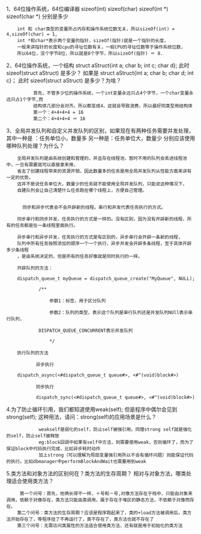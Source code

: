 
1、64位操作系统，64位编译器 sizeof(int) sizeof(char)  sizeof(int *) sizeof(char *) 分别是多少

        int 和 char类型的变量所占内存和操作系统位数无关，所以sizeOf(int) = 4,sizeOf(char) = 1,
        int *和char*表示两个变量的指针，sizeOf(指针)就是一个指针的长度，
        一般来讲指针的长度和cpu的寻址位数有关，一般CPU的寻址位数等于操作系统位数，
        所以64位，没个字节8位，所以就是8个字节，所以sizeOf(指针) ＝ 8.


2、64位操作系统，一个结构 struct aStruct{int a; char b; int c; char d}; 
此时 sizeof(struct aStruct) 是多少？ 
如果是 struct aStruct{int a; char b; char d; int c}；
此时 sizeof(struct aStruct) 是多少？为啥？

              首先，不管多少位的操作系统，一个int变量永远只占4个字节，一个char变量永远只占1个字节,而
              结构体几部分会对齐。所以都变成4，这就会导致浪费，所以最好同类型用结构体
              第一个：4+4+4+4 = 16
              第二个：4+4+4+4 ＝ 16
      
3、全局并发队列和自定义并发队列的区别，如果现在有两种任务需要并发处理，其中一种是
：任务单位小，数量多 另一种是：任务单位大，数量少 分别应该使用哪种队列处理？为什么？
        
        全局并发队列是由系统创建和管理的，并且存在线程池，暂时不用的队列会丢进线程池中，一旦有需要就可以直接拿来用，
        省去了创建线程带来的资源开销，因此数量多的任务是用全局并发队列从性能方面来讲有一定的优势。
        这并不是说任务单位大，数量少的任务就不能使用全局并发队列，只能说这种情况下，
        自建队列会让自己清楚什么任务跑在哪个线程上，方便自己管理。
        
        
          同步和异步代表会不会开辟新的线程。串行和并发代表任务执行的方式。

        同步串行和同步并发，任务执行的方式是一样的。没有区别，因为没有开辟新的线程，所有的任务都是在一条线程里面执行。

        异步串行和异步并发，任务执行的方式是有区别的，异步串行会开辟一条新的线程，
        队列中所有任务按照添加的顺序一个一个执行，异步并发会开辟多条线程，至于具体开辟多少条线程
        ，是由系统决定的，但是所有的任务好像就是同时执行的一样。
        
        开辟队列的方法：

        dispatch_queue_t myQueue = dispatch_queue_create("MyQueue", NULL);

                /**

                    参数1：标签，用于区分队列

                    参数2：队列的类型，表示这个队列是串行队列还是并发队列NUll表示串行队列，

                DISPATCH_QUEUE_CONCURRENT表示并发队列

                    */

        执行队列的方法

               异步执行

        dispatch_async(<#dispatch_queue_t queue#>, <#^(void)block#>)

               同步执行

               dispatch_sync(<#dispatch_queue_t queue#>, <#^(void)block#>)

4.为了防止循环引用，我们都知道使用weak(self); 但是程序中偶尔会见到strong(self); 这种用法，请问：strong(self)的应用场景是什么？
        
                weakself是弱化的self，防止self被强引用。同理strong self就是强化的self，防止self被释放
                eg:block回调中如果有self中方法，则需要使用weak，否则循环了，而为了保证block中代码执行完成，比如异步耗时动作
                加上strong（可以理解为局部变量强引用所以不会有循环问题）则能保证代码的执行。比如dbmanager中performBlockAndWait也需要用到weak
                
 5.类方法和对象方法的区别何在？类方法的生存周期？ 相对与对象方法，哪类处理适合使用类方法？

         第一个问号：首先，他俩长得不一样，＋号和－号,对像方法存在于栈中，只能由对象来调用，依赖于对像存在，类方法只能由类调用，属于存在于堆区的静态方法，不依赖于对像而存在。
        第二个问号：类方法的生存周期？应该是程序跑起来了，类的+load方法被调用后，类方法开始存在了，等程序挂了不再运行了，类不存在了，类方法也就不存在了
        第三个问号：无需访问类属性的方法适合使用类方法，还有就是用于初始化的类方法
